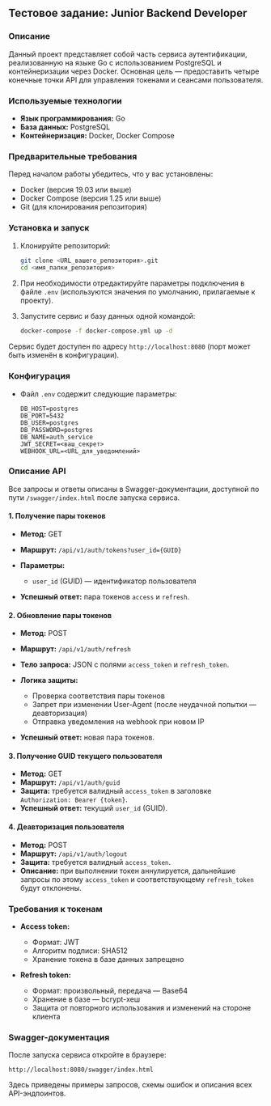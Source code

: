 ## Тестовое задание: Junior Backend Developer

### Описание

Данный проект представляет собой часть сервиса аутентификации, реализованную на языке Go с использованием PostgreSQL и контейнеризации через Docker. Основная цель — предоставить четыре конечные точки API для управления токенами и сеансами пользователя.

### Используемые технологии

* **Язык программирования:** Go
* **База данных:** PostgreSQL
* **Контейнеризация:** Docker, Docker Compose

### Предварительные требования

Перед началом работы убедитесь, что у вас установлены:

* Docker (версия 19.03 или выше)
* Docker Compose (версия 1.25 или выше)
* Git (для клонирования репозитория)

### Установка и запуск

1. Клонируйте репозиторий:

   ```bash
   git clone <URL_вашего_репозитория>.git
   cd <имя_папки_репозитория>
   ```
2. При необходимости отредактируйте параметры подключения в файле `.env` (используются значения по умолчанию, прилагаемые к проекту).
3. Запустите сервис и базу данных одной командой:

   ```bash
   docker-compose -f docker-compose.yml up -d
   ```

Сервис будет доступен по адресу `http://localhost:8080` (порт может быть изменён в конфигурации).

### Конфигурация

* Файл `.env` содержит следующие параметры:

  ```dotenv
  DB_HOST=postgres
  DB_PORT=5432
  DB_USER=postgres
  DB_PASSWORD=postgres
  DB_NAME=auth_service
  JWT_SECRET=<ваш_секрет>
  WEBHOOK_URL=<URL_для_уведомлений>
  ```

### Описание API

Все запросы и ответы описаны в Swagger-документации, доступной по пути `/swagger/index.html` после запуска сервиса.

#### 1. Получение пары токенов

* **Метод:** GET
* **Маршрут:** `/api/v1/auth/tokens?user_id={GUID}`
* **Параметры:**

   * `user_id` (GUID) — идентификатор пользователя
* **Успешный ответ:** пара токенов `access` и `refresh`.

#### 2. Обновление пары токенов

* **Метод:** POST
* **Маршрут:** `/api/v1/auth/refresh`
* **Тело запроса:** JSON с полями `access_token` и `refresh_token`.
* **Логика защиты:**

   * Проверка соответствия пары токенов
   * Запрет при изменении User-Agent (после неудачной попытки — деавторизация)
   * Отправка уведомления на webhook при новом IP
* **Успешный ответ:** новая пара токенов.

#### 3. Получение GUID текущего пользователя

* **Метод:** GET
* **Маршрут:** `/api/v1/auth/guid`
* **Защита:** требуется валидный `access_token` в заголовке `Authorization: Bearer {token}`.
* **Успешный ответ:** текущий `user_id` (GUID).

#### 4. Деавторизация пользователя

* **Метод:** POST
* **Маршрут:** `/api/v1/auth/logout`
* **Защита:** требуется валидный `access_token`.
* **Описание:** при выполнении токен аннулируется, дальнейшие запросы по этому `access_token` и соответствующему `refresh_token` будут отклонены.

### Требования к токенам

* **Access token:**

   * Формат: JWT
   * Алгоритм подписи: SHA512
   * Хранение токена в базе данных запрещено
* **Refresh token:**

   * Формат: произвольный, передача — Base64
   * Хранение в базе — bcrypt-хеш
   * Защита от повторного использования и изменений на стороне клиента

### Swagger-документация

После запуска сервиса откройте в браузере:

```
http://localhost:8080/swagger/index.html
```

Здесь приведены примеры запросов, схемы ошибок и описания всех API-эндпоинтов.
